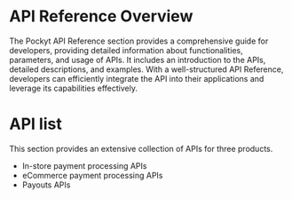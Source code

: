 # API Reference Overview

The Pockyt API Reference section provides a comprehensive guide for developers, providing detailed information about functionalities, parameters, and usage of APIs. It includes an introduction to the APIs, detailed descriptions, and examples. With a well-structured API Reference, developers can efficiently integrate the API into their applications and leverage its capabilities effectively.

# API list

This section provides an extensive collection of APIs for three products.

* In-store payment processing APIs
* eCommerce payment processing APIs
* Payouts APIs
